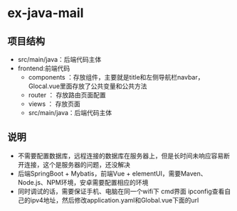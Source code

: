 # ex-java-mail
## 项目结构
- src/main/java：后端代码主体
- frontend:前端代码
    - components ：存放组件，主要就是title和左侧导航栏navbar，Glocal.vue里面存放了公共变量和公共方法
    - router ： 存放路由页面配置
    - views ： 存放页面  
    - src/main/java：后端代码主体
## 说明
+ 不需要配置数据库，远程连接的数据库在服务器上，但是长时间未响应容易断开连接，这个是服务器的问题，还没解决
+ 后端SpringBoot + Mybatis，前端Vue + elementUI，需要Maven、Node.js、NPM环境，安卓需要配置相应的环境
+ 同时调试的话，需要保证手机、电脑在同一个wifi下 cmd界面 ipconfig查看自己的ipv4地址，然后修改application.yaml和Global.vue下面的url

